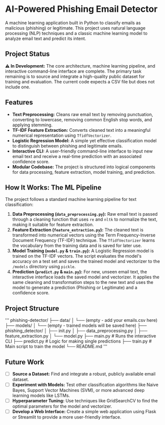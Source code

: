# AI-Powered Phishing Email Detector

A machine learning application built in Python to classify emails as malicious (phishing) or legitimate. This project uses natural language processing (NLP) techniques and a classic machine learning model to analyze email text and predict its intent.

## Project Status

**⚠️ In Development:** The core architecture, machine learning pipeline, and interactive command-line interface are complete. The primary task remaining is to source and integrate a high-quality public dataset for training and evaluation. The current code expects a CSV file but does not include one.

## Features

-   **Text Preprocessing:** Cleans raw email text by removing punctuation, converting to lowercase, removing common English stop words, and applying stemming.
-   **TF-IDF Feature Extraction:** Converts cleaned text into a meaningful numerical representation using `TfidfVectorizer`.
-   **Logistic Regression Model:** A simple yet effective classification model to distinguish between phishing and legitimate emails.
-   **Interactive CLI:** A user-friendly command-line interface to input new email text and receive a real-time prediction with an associated confidence score.
-   **Modular Codebase:** The project is structured into logical components for data processing, feature extraction, model training, and prediction.

## How It Works: The ML Pipeline

The project follows a standard machine learning pipeline for text classification:

1.  **Data Preprocessing (`data_preprocessing.py`):** Raw email text is passed through a cleaning function that uses `re` and `nltk` to normalize the text, making it suitable for feature extraction.
2.  **Feature Extraction (`feature_extraction.py`):** The cleaned text is transformed into numerical vectors using the Term Frequency-Inverse Document Frequency (TF-IDF) technique. The `TfidfVectorizer` learns the vocabulary from the training data and is saved for later use.
3.  **Model Training (`model.py` & `train.py`):** A Logistic Regression model is trained on the TF-IDF vectors. The script evaluates the model's accuracy on a test set and saves the trained model and vectorizer to the `/models` directory using `pickle`.
4.  **Prediction (`predict.py` & `main.py`):** For new, unseen email text, the interactive interface loads the saved model and vectorizer. It applies the same cleaning and transformation steps to the new text and uses the model to generate a prediction (Phishing or Legitimate) and a confidence score.

## Project Structure
'''
phishing-detector/
├── data/
│ └── (empty - add your emails.csv here)
├── models/
│ └── (empty - trained models will be saved here)
├── phishing_detector/
│ ├── init.py
│ ├── data_preprocessing.py
│ ├── feature_extraction.py
│ └── model.py
├── main.py # Runs the interactive CLI
├── predict.py # Logic for making single predictions
├── train.py # Main script to train the model
└── README.md
'''
## Future Work

-   [ ] **Source a Dataset:** Find and integrate a robust, publicly available email dataset.
-   [ ] **Experiment with Models:** Test other classification algorithms like Naive Bayes, Support Vector Machines (SVM), or more advanced deep learning models like LSTMs.
-   [ ] **Hyperparameter Tuning:** Use techniques like GridSearchCV to find the optimal parameters for the model and vectorizer.
-   [ ] **Develop a Web Interface:** Create a simple web application using Flask or Streamlit to provide a more user-friendly interface.
